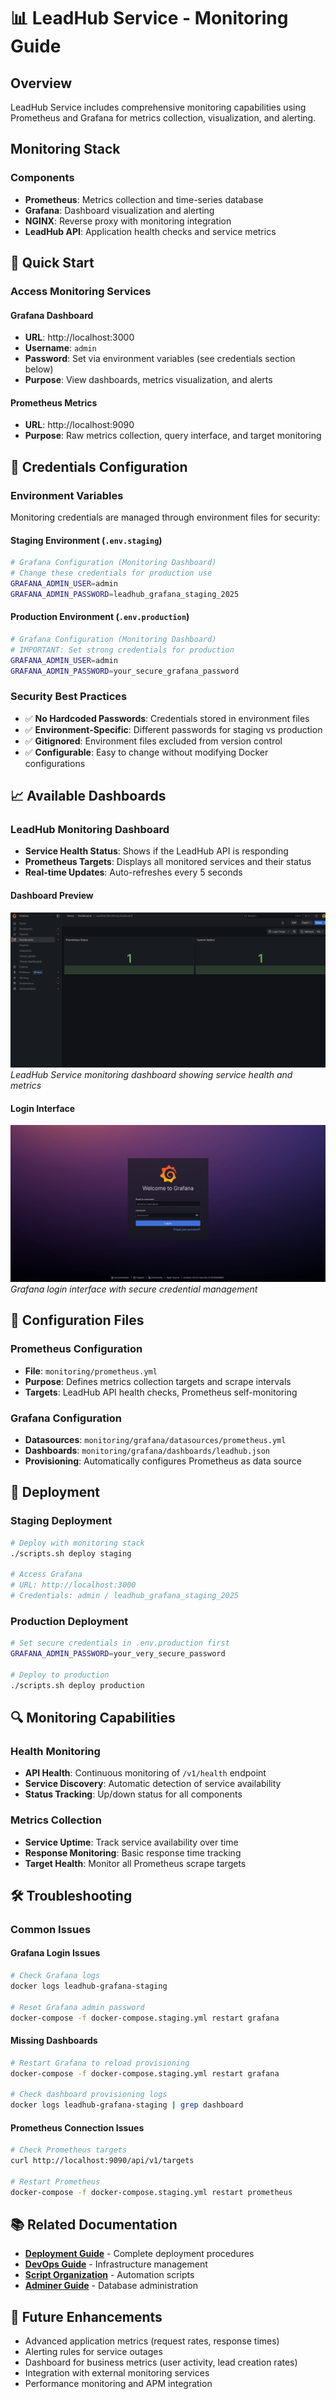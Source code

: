 # 📊 LeadHub Service - Monitoring Guide

## Overview

LeadHub Service includes comprehensive monitoring capabilities using Prometheus and Grafana for metrics collection, visualization, and alerting.

## Monitoring Stack

### Components
- **Prometheus**: Metrics collection and time-series database
- **Grafana**: Dashboard visualization and alerting
- **NGINX**: Reverse proxy with monitoring integration
- **LeadHub API**: Application health checks and service metrics

## 🚀 Quick Start

### Access Monitoring Services

#### Grafana Dashboard
- **URL**: http://localhost:3000
- **Username**: `admin`
- **Password**: Set via environment variables (see credentials section below)
- **Purpose**: View dashboards, metrics visualization, and alerts

#### Prometheus Metrics
- **URL**: http://localhost:9090
- **Purpose**: Raw metrics collection, query interface, and target monitoring

## 🔐 Credentials Configuration

### Environment Variables
Monitoring credentials are managed through environment files for security:

#### Staging Environment (`.env.staging`)
```bash
# Grafana Configuration (Monitoring Dashboard)
# Change these credentials for production use
GRAFANA_ADMIN_USER=admin
GRAFANA_ADMIN_PASSWORD=leadhub_grafana_staging_2025
```

#### Production Environment (`.env.production`)
```bash
# Grafana Configuration (Monitoring Dashboard)
# IMPORTANT: Set strong credentials for production
GRAFANA_ADMIN_USER=admin
GRAFANA_ADMIN_PASSWORD=your_secure_grafana_password
```

### Security Best Practices
- ✅ **No Hardcoded Passwords**: Credentials stored in environment files
- ✅ **Environment-Specific**: Different passwords for staging vs production  
- ✅ **Gitignored**: Environment files excluded from version control
- ✅ **Configurable**: Easy to change without modifying Docker configurations

## 📈 Available Dashboards

### LeadHub Monitoring Dashboard
- **Service Health Status**: Shows if the LeadHub API is responding
- **Prometheus Targets**: Displays all monitored services and their status
- **Real-time Updates**: Auto-refreshes every 5 seconds

#### Dashboard Preview
![LeadHub Monitoring Dashboard](./images/grafana-dashboard.png)
*LeadHub Service monitoring dashboard showing service health and metrics*

#### Login Interface
![Grafana Login](./images/grafana-login.png)
*Grafana login interface with secure credential management*

## 🔧 Configuration Files

### Prometheus Configuration
- **File**: `monitoring/prometheus.yml`
- **Purpose**: Defines metrics collection targets and scrape intervals
- **Targets**: LeadHub API health checks, Prometheus self-monitoring

### Grafana Configuration
- **Datasources**: `monitoring/grafana/datasources/prometheus.yml`
- **Dashboards**: `monitoring/grafana/dashboards/leadhub.json`
- **Provisioning**: Automatically configures Prometheus as data source

## 🚀 Deployment

### Staging Deployment
```bash
# Deploy with monitoring stack
./scripts.sh deploy staging

# Access Grafana
# URL: http://localhost:3000
# Credentials: admin / leadhub_grafana_staging_2025
```

### Production Deployment  
```bash
# Set secure credentials in .env.production first
GRAFANA_ADMIN_PASSWORD=your_very_secure_password

# Deploy to production
./scripts.sh deploy production
```

## 🔍 Monitoring Capabilities

### Health Monitoring
- **API Health**: Continuous monitoring of `/v1/health` endpoint
- **Service Discovery**: Automatic detection of service availability
- **Status Tracking**: Up/down status for all components

### Metrics Collection
- **Service Uptime**: Track service availability over time
- **Response Monitoring**: Basic response time tracking
- **Target Health**: Monitor all Prometheus scrape targets

## 🛠 Troubleshooting

### Common Issues

#### Grafana Login Issues
```bash
# Check Grafana logs
docker logs leadhub-grafana-staging

# Reset Grafana admin password
docker-compose -f docker-compose.staging.yml restart grafana
```

#### Missing Dashboards
```bash
# Restart Grafana to reload provisioning
docker-compose -f docker-compose.staging.yml restart grafana

# Check dashboard provisioning logs
docker logs leadhub-grafana-staging | grep dashboard
```

#### Prometheus Connection Issues
```bash
# Check Prometheus targets
curl http://localhost:9090/api/v1/targets

# Restart Prometheus
docker-compose -f docker-compose.staging.yml restart prometheus
```

## 📚 Related Documentation

- **[Deployment Guide](./DEPLOYMENT.md)** - Complete deployment procedures
- **[DevOps Guide](./DEVOPS.md)** - Infrastructure management 
- **[Script Organization](./SCRIPT_ORGANIZATION.md)** - Automation scripts
- **[Adminer Guide](./ADMINER_GUIDE.md)** - Database administration

## 🔮 Future Enhancements

- Advanced application metrics (request rates, response times)
- Alerting rules for service outages
- Dashboard for business metrics (user activity, lead creation rates)
- Integration with external monitoring services
- Performance monitoring and APM integration
